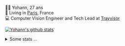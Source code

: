 <p>
  👨🏻 <bold>Yohann</bold>, 27 ans<br/>
  💼 Living in <a href="https://www.google.com/maps?q=paris">Paris</a>, France<br/>
  💻 Computer Vision Engineer and Tech Lead at <a href="https://trayvisor.com/">Trayvisor</a><br/>
</p>

<a href="https://github.com/anuraghazra/github-readme-stats"><img align="center" src="https://github-readme-stats-go94hl40s-yohann84l.vercel.app//api?username=yohann84L&show_icons=true&include_all_commits=true" alt="Yohann's github stats" /> </a>


<details>
  <summary>Some stats ...</summary><br/>
  

<!--START_SECTION:waka-->
![Code Time](http://img.shields.io/badge/Code%20Time-76%20hrs%2046%20mins-blue)

![Profile Views](http://img.shields.io/badge/Profile%20Views-0-blue)

**🐱 My GitHub Data** 

> 🏆 981 Contributions in the Year 2022
 > 
> 📦 440.4 kB Used in GitHub's Storage 
 > 
> 🚫 Not Opted to Hire
 > 
> 📜 23 Public Repositories 
 > 
> 🔑 21 Private Repositories  
 > 
**I'm an Early 🐤** 

```text
🌞 Morning    337 commits    ████████░░░░░░░░░░░░░░░░░   34.21% 
🌆 Daytime    539 commits    █████████████░░░░░░░░░░░░   54.72% 
🌃 Evening    108 commits    ██░░░░░░░░░░░░░░░░░░░░░░░   10.96% 
🌙 Night      1 commits      ░░░░░░░░░░░░░░░░░░░░░░░░░   0.1%

```
📅 **I'm Most Productive on Friday** 

```text
Monday       186 commits    ████░░░░░░░░░░░░░░░░░░░░░   18.88% 
Tuesday      170 commits    ████░░░░░░░░░░░░░░░░░░░░░   17.26% 
Wednesday    172 commits    ████░░░░░░░░░░░░░░░░░░░░░   17.46% 
Thursday     209 commits    █████░░░░░░░░░░░░░░░░░░░░   21.22% 
Friday       225 commits    █████░░░░░░░░░░░░░░░░░░░░   22.84% 
Saturday     14 commits     ░░░░░░░░░░░░░░░░░░░░░░░░░   1.42% 
Sunday       9 commits      ░░░░░░░░░░░░░░░░░░░░░░░░░   0.91%

```


📊 **This Week I Spent My Time On** 

```text
⌚︎ Time Zone: Europe/Paris

💬 Programming Languages: 
JavaScript               24 hrs 54 mins      ███████████████████░░░░░░   78.22% 
Python                   5 hrs 33 mins       ████░░░░░░░░░░░░░░░░░░░░░   17.47% 
TypeScript               24 mins             ░░░░░░░░░░░░░░░░░░░░░░░░░   1.27% 
SQL                      19 mins             ░░░░░░░░░░░░░░░░░░░░░░░░░   1.0% 
YAML                     12 mins             ░░░░░░░░░░░░░░░░░░░░░░░░░   0.63%

🔥 Editors: 
WebStorm                 24 hrs 59 mins      ███████████████████░░░░░░   78.46% 
PyCharm                  6 hrs 7 mins        ████░░░░░░░░░░░░░░░░░░░░░   19.21% 
VS Code                  44 mins             ░░░░░░░░░░░░░░░░░░░░░░░░░   2.32%

💻 Operating System: 
Mac                      31 hrs 50 mins      █████████████████████████   100.0%

```

**I Mostly Code in Python** 

```text
Python                   18 repos            ██████████████░░░░░░░░░░░   56.25% 
Java                     6 repos             ████░░░░░░░░░░░░░░░░░░░░░   18.75% 
JavaScript               2 repos             █░░░░░░░░░░░░░░░░░░░░░░░░   6.25% 
R                        2 repos             █░░░░░░░░░░░░░░░░░░░░░░░░   6.25% 
HTML                     1 repo              ░░░░░░░░░░░░░░░░░░░░░░░░░   3.12%

```



 Last Updated on 09/09/2022 02:39:02 UTC
<!--END_SECTION:waka-->
